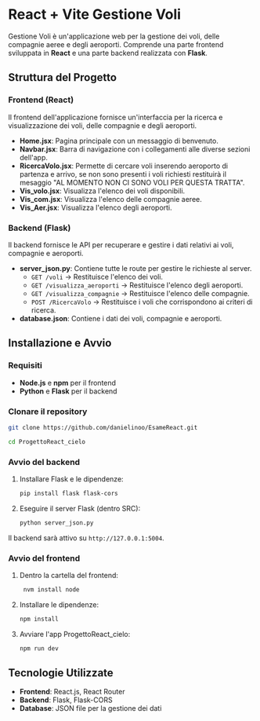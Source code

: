 # React + Vite Gestione Voli


Gestione Voli è un'applicazione web per la gestione dei voli, delle compagnie aeree e degli aeroporti. Comprende una parte frontend sviluppata in **React** e una parte backend realizzata con **Flask**.

## Struttura del Progetto

### Frontend (React)
Il frontend dell'applicazione fornisce un'interfaccia per la ricerca e visualizzazione dei voli, delle compagnie e degli aeroporti.

- **Home.jsx**: Pagina principale con un messaggio di benvenuto.
- **Navbar.jsx**: Barra di navigazione con i collegamenti alle diverse sezioni dell'app.
- **RicercaVolo.jsx**: Permette di cercare voli inserendo aeroporto di partenza e arrivo, se non sono presenti i voli richiesti restituirà il mesaggio "AL MOMENTO NON CI SONO VOLI PER QUESTA TRATTA".
- **Vis_volo.jsx**: Visualizza l'elenco dei voli disponibili.
- **Vis_com.jsx**: Visualizza l'elenco delle compagnie aeree.
- **Vis_Aer.jsx**: Visualizza l'elenco degli aeroporti.

### Backend (Flask)
Il backend fornisce le API per recuperare e gestire i dati relativi ai voli, compagnie e aeroporti.

- **server_json.py**: Contiene tutte le route per gestire le richieste al server.
  - `GET /voli` → Restituisce l'elenco dei voli.
  - `GET /visualizza_aeroporti` → Restituisce l'elenco degli aeroporti.
  - `GET /visualizza_compagnie` → Restituisce l'elenco delle compagnie.
  - `POST /RicercaVolo` → Restituisce i voli che corrispondono ai criteri di ricerca.
- **database.json**: Contiene i dati dei voli, compagnie e aeroporti.

## Installazione e Avvio

### Requisiti
- **Node.js** e **npm** per il frontend
- **Python** e **Flask** per il backend

###  Clonare il repository
```sh
git clone https://github.com/danielinoo/EsameReact.git
```
```sh
cd ProgettoReact_cielo
```

### Avvio del backend
1. Installare Flask e le dipendenze:
   ```bash
   pip install flask flask-cors
   ```
2. Eseguire il server Flask (dentro SRC):
   ```bash
   python server_json.py
   ```
Il backend sarà attivo su `http://127.0.0.1:5004`.

### Avvio del frontend
1. Dentro la cartella del frontend:
   ```bash
    nvm install node
   ```
2. Installare le dipendenze:
   ```bash
   npm install
   ```
3. Avviare l'app ProgettoReact_cielo:
   ```bash
   npm run dev
   ```


## Tecnologie Utilizzate
- **Frontend**: React.js, React Router
- **Backend**: Flask, Flask-CORS
- **Database**: JSON file per la gestione dei dati



